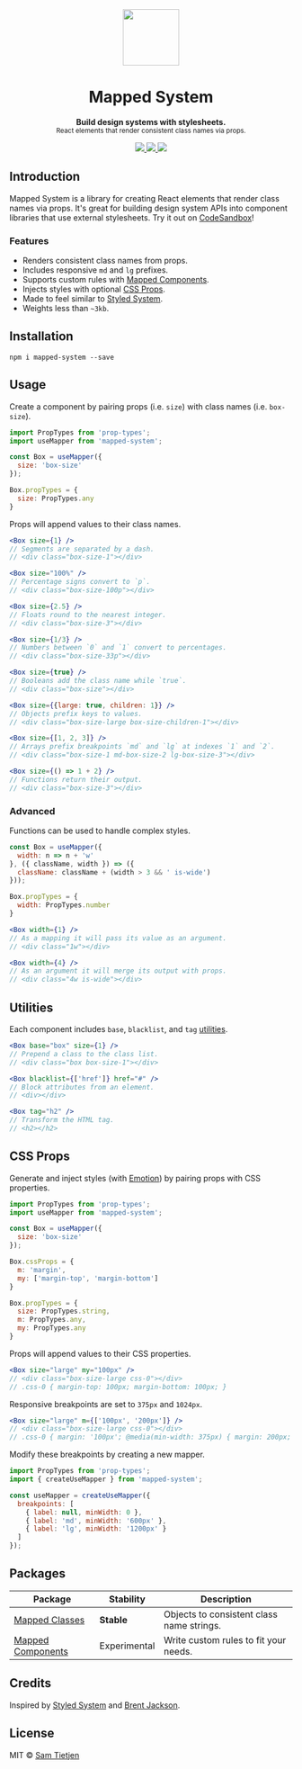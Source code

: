 <div align="center">
  <img src="https://tietjeninteractive.com/projects/mapped-system/mapped-system.svg" width="100px" />
</div>

<h1 align="center">Mapped System</h1>

<p align="center"><strong>Build design systems with stylesheets.
</strong><br/><sub>React elements that render consistent class names via props.</sub></p>

<div align="center">
  <a href="https://www.npmjs.com/package/@samtietjen/mapped-system">
    <img src="https://img.shields.io/badge/npm-v0.3.0-black.svg">
  </a>
  <a href="https://nodejs.org/api/documentation.html#documentation_stability_index">
    <img src="https://img.shields.io/badge/stability-experimental-black.svg">
  </a>
  <a href="https://opensource.org/licenses/MIT">
    <img src="https://img.shields.io/badge/license-MIT-black.svg">
  </a>
</div>

## Introduction
Mapped System is a library for creating React elements that render class names via props. It's great for building design system APIs into component libraries that use external stylesheets. Try it out on [CodeSandbox](https://codesandbox.io/s/mapped-system-basic-example-xcnbp)! 

### Features
- Renders consistent class names from props.
- Includes responsive `md` and `lg` prefixes.
- Supports custom rules with [Mapped Components](packages/mapped-components).
- Injects styles with optional [CSS Props](#css-props).
- Made to feel similar to [Styled System](https://github.com/styled-system/styled-system).
- Weights less than `~3kb`.


## Installation
```shell
npm i mapped-system --save
```

## Usage
Create a component by pairing props (i.e. `size`) with class names (i.e. `box-size`).

```jsx
import PropTypes from 'prop-types';
import useMapper from 'mapped-system';

const Box = useMapper({
  size: 'box-size'
});

Box.propTypes = {
  size: PropTypes.any
}
```

Props will append values to their class names.

```jsx
<Box size={1} />
// Segments are separated by a dash.
// <div class="box-size-1"></div>

<Box size="100%" />
// Percentage signs convert to `p`.
// <div class="box-size-100p"></div>

<Box size={2.5} />
// Floats round to the nearest integer.
// <div class="box-size-3"></div>

<Box size={1/3} />
// Numbers between `0` and `1` convert to percentages.
// <div class="box-size-33p"></div>

<Box size={true} />
// Booleans add the class name while `true`.
// <div class="box-size"></div>

<Box size={{large: true, children: 1}} />
// Objects prefix keys to values.
// <div class="box-size-large box-size-children-1"></div>

<Box size={[1, 2, 3]} />
// Arrays prefix breakpoints `md` and `lg` at indexes `1` and `2`.
// <div class="box-size-1 md-box-size-2 lg-box-size-3"></div>

<Box size={() => 1 + 2} />
// Functions return their output.
// <div class="box-size-3"></div>
```

### Advanced
Functions can be used to handle complex styles.

```jsx
const Box = useMapper({
  width: n => n + 'w'
}, ({ className, width }) => ({
  className: className + (width > 3 && ' is-wide')
}));

Box.propTypes = {
  width: PropTypes.number
}

<Box width={1} />
// As a mapping it will pass its value as an argument.
// <div class="1w"></div>

<Box width={4} />
// As an argument it will merge its output with props.
// <div class="4w is-wide"></div>
```

## Utilities
Each component includes `base`, `blacklist`, and `tag` [utilities](packages/mapped-components#utilities). 

```jsx
<Box base="box" size={1} /> 
// Prepend a class to the class list.
// <div class="box box-size-1"></div>

<Box blacklist={['href']} href="#" /> 
// Block attributes from an element.
// <div></div>

<Box tag="h2" /> 
// Transform the HTML tag.
// <h2></h2>
```

## CSS Props
Generate and inject styles (with [Emotion](https://emotion.sh)) by pairing props with CSS properties.

```jsx
import PropTypes from 'prop-types';
import useMapper from 'mapped-system';

const Box = useMapper({
  size: 'box-size'
});

Box.cssProps = {
  m: 'margin',
  my: ['margin-top', 'margin-bottom']
}

Box.propTypes = {
  size: PropTypes.string,
  m: PropTypes.any,
  my: PropTypes.any
}
```

Props will append values to their CSS properties.
```jsx
<Box size="large" my="100px" /> 
// <div class="box-size-large css-0"></div>
// .css-0 { margin-top: 100px; margin-bottom: 100px; }
```

Responsive breakpoints are set to `375px` and `1024px`. 

```jsx
<Box size="large" m={['100px', '200px']} /> 
// <div class="box-size-large css-0"></div>
// .css-0 { margin: '100px'; @media(min-width: 375px) { margin: 200px; } }
```

Modify these breakpoints by creating a new mapper.

```jsx
import PropTypes from 'prop-types';
import { createUseMapper } from 'mapped-system';

const useMapper = createUseMapper({
  breakpoints: [
    { label: null, minWidth: 0 },
    { label: 'md', minWidth: '600px' },
    { label: 'lg', minWidth: '1200px' }
  ]
});
```

## Packages
| Package | Stability | Description |
| ------- | --------- | ----------- |
| [Mapped Classes](packages/mapped-classes) | **Stable** | Objects to consistent class name strings. |
| [Mapped Components](packages/mapped-components) | Experimental | Write custom rules to fit your needs. |

## Credits
Inspired by [Styled System](https://github.com/styled-system/styled-system) and [Brent Jackson](https://jxnblk.com/).

## License
MIT © [Sam Tietjen](https://samtietjen.com)